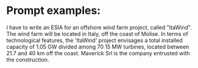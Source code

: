 # Prompt examples:

I have to write an ESIA for an offshore wind farm project, called "ItaWind". The wind farm will be located in Italy, off the coast of Molise. In terms of technological features, the 'ItaWind' project envisages a total installed capacity of 1.05 GW divided among 70 15 MW turbines, located between 21.7 and 40 km off the coast. Maverick Srl is the company entrusted with the construction.
